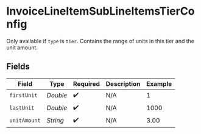 # InvoiceLineItemSubLineItemsTierConfig

Only available if `type` is `tier`. Contains the range of units in this tier and the unit amount.


## Fields

| Field              | Type               | Required           | Description        | Example            |
| ------------------ | ------------------ | ------------------ | ------------------ | ------------------ |
| `firstUnit`        | *Double*           | :heavy_check_mark: | N/A                | 1                  |
| `lastUnit`         | *Double*           | :heavy_check_mark: | N/A                | 1000               |
| `unitAmount`       | *String*           | :heavy_check_mark: | N/A                | 3.00               |